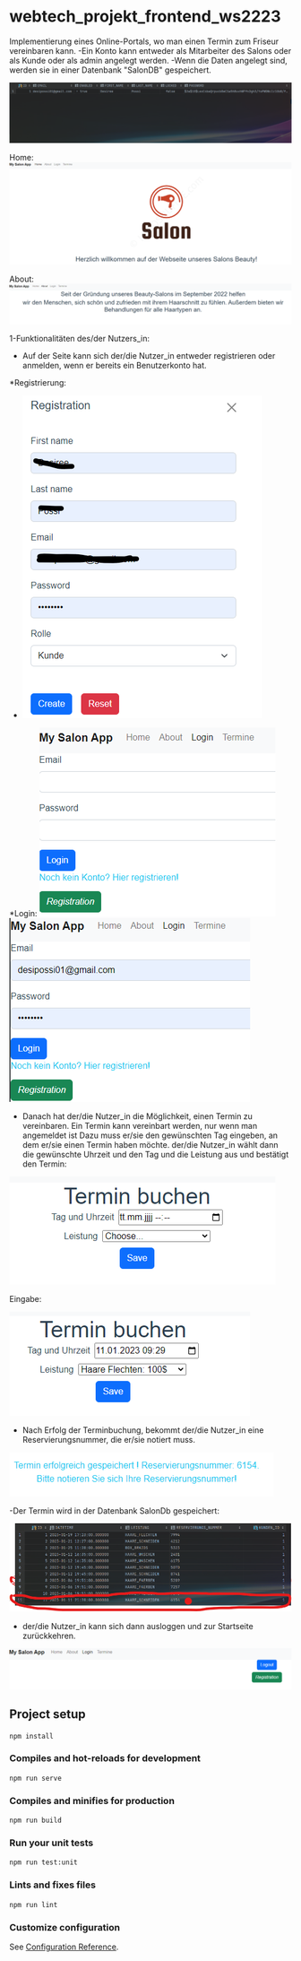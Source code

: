 # webtech_projekt_frontend_ws2223
Implementierung eines Online-Portals, wo man einen Termin zum Friseur vereinbaren kann.
-Ein Konto kann entweder als Mitarbeiter des Salons oder als Kunde oder als admin angelegt werden.
-Wenn die Daten angelegt sind, werden sie in einer Datenbank "SalonDB" gespeichert.

![img_9.png](img_9.png)

Home: ![img.png](img.png)


About: ![img_1.png](img_1.png)

1-Funktionalitäten des/der Nutzers_in:

- Auf der Seite kann sich der/die Nutzer_in entweder registrieren oder anmelden, wenn er bereits ein Benutzerkonto hat.

*Registrierung:
- ![img_11.png](img_11.png)

*Login:
![img_4.png](img_4.png)
![img_2.png](img_2.png)
- Danach hat der/die Nutzer_in die Möglichkeit, einen Termin zu vereinbaren. Ein Termin kann vereinbart werden, nur wenn man angemeldet ist Dazu muss er/sie den gewünschten Tag
  eingeben, an dem er/sie einen Termin haben möchte. der/die Nutzer_in wählt dann die gewünschte Uhrzeit und den Tag und die Leistung aus und
  bestätigt den Termin:

![img_5.png](img_5.png)

  Eingabe:
  
![img_6.png](img_6.png)

- Nach Erfolg der Terminbuchung, bekommt der/die Nutzer_in eine Reservierungsnummer, die er/sie notiert muss.

![img_7.png](img_7.png)

-Der Termin wird in der Datenbank SalonDb gespeichert:

![img_10.png](img_10.png)

- der/die Nutzer_in kann sich dann ausloggen und zur Startseite zurückkehren.

![img_8.png](img_8.png)

## Project setup
```
npm install
```

### Compiles and hot-reloads for development
```
npm run serve
```

### Compiles and minifies for production
```
npm run build
```

### Run your unit tests
```
npm run test:unit
```

### Lints and fixes files
```
npm run lint
```

### Customize configuration
See [Configuration Reference](https://cli.vuejs.org/config/).

